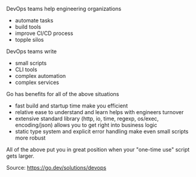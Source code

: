 DevOps teams help engineering organizations 

- automate tasks
- build tools
- improve CI/CD process
- topple silos

DevOps teams write

- small scripts
- CLI tools
- complex automation
- complex services

Go has benefits for all of the above situations

- fast build and startup time make you efficient
- relative ease to understand and learn helps with engineers turnover
- extensive standard library (http, io, time, regexp, os/exec, encoding/json) allows you to get right into business logic 
- static type system and explicit error handling make even small scripts more robust

All of the above put you in great position when your "one-time use" script gets larger.

Source: https://go.dev/solutions/devops
